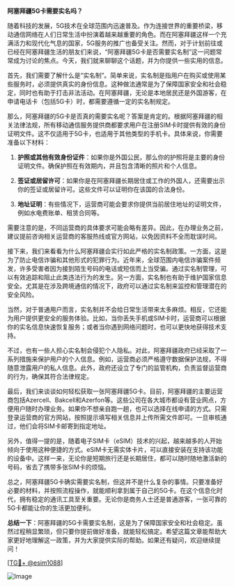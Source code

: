 **阿塞拜疆5G卡需要实名吗？**

随着科技的发展，5G技术在全球范围内迅速普及。作为连接世界的重要桥梁，移动通信网络在人们日常生活中扮演着越来越重要的角色。而在阿塞拜疆这样一个充满活力和现代化气息的国家，5G服务的推广也备受关注。然而，对于计划前往或已经在阿塞拜疆生活的朋友们来说，“阿塞拜疆5G卡是否需要实名制”这一问题常常成为讨论的焦点。今天，我们就来聊聊这个话题，并为你提供一些实用的信息。

首先，我们需要了解什么是“实名制”。简单来说，实名制是指用户在购买或使用某些服务时，必须提供真实的身份信息。这种做法通常是为了保障国家安全和社会稳定，同时也有助于打击非法活动。在阿塞拜疆，无论是本地居民还是外国游客，在申请电话卡（包括5G卡）时，都需要遵循一定的实名制规定。

那么，阿塞拜疆的5G卡是否真的需要实名呢？答案是肯定的。根据阿塞拜疆的相关法律法规，所有移动通信服务提供商都要求用户在注册SIM卡时提供有效的身份证明文件。这不仅适用于5G卡，也适用于其他类型的手机卡。具体来说，你需要准备以下材料：

1. **护照或其他有效身份证件**：如果你是外国公民，那么你的护照将是主要的身份证明文件。确保护照在有效期内，并且包含清晰的照片和个人信息。
   
2. **签证或居留许可**：如果你是在阿塞拜疆长期居住或工作的外国人，还需要出示你的签证或居留许可。这些文件可以证明你在该国的合法身份。

3. **地址证明**：有些情况下，运营商可能会要求你提供当前居住地址的证明文件，例如水电费账单、租赁合同等。

需要注意的是，不同运营商的具体要求可能会略有差异。因此，在办理业务之前，建议提前咨询相关运营商的客服热线或官方网站，以免因资料不全而耽误时间。

接下来，我们来看看为什么阿塞拜疆会实行如此严格的实名制政策。一方面，这是为了防止电信诈骗和其他形式的犯罪行为。近年来，全球范围内电信诈骗案件频发，许多受害者因为接到陌生号码的电话或短信而上当受骗。通过实名制管理，可以有效追踪和阻止此类违法行为的发生。另一方面，实名制也有助于维护国家信息安全。尤其是在涉及跨境通信的情况下，政府可以通过实名制来监控和管理潜在的安全风险。

当然，对于普通用户而言，实名制并不会给日常生活带来太多麻烦。相反，它还能为用户提供更安全的服务体验。比如，当你丢失手机或SIM卡时，运营商可以根据你的实名信息快速恢复服务；或者当你遇到网络问题时，也可以更快地获得技术支持。

不过，也有一些人担心实名制会侵犯个人隐私。对此，阿塞拜疆政府已经采取了一系列措施来保护用户的个人信息。例如，运营商必须严格遵守数据保护法规，不得随意泄露用户的私人信息。此外，政府还设立了专门的监管机构，负责监督运营商的行为，确保其符合法律规定。

最后，我们来谈谈如何轻松获取一张阿塞拜疆5G卡。目前，阿塞拜疆的主要运营商包括Azercell、Bakcell和Azerfon等。这些公司在各大城市都设有营业网点，方便用户随时办理业务。如果你不想亲自跑一趟，也可以选择在线申请的方式。只需登录运营商的官方网站，按照提示填写相关信息并上传所需文件即可。一旦审核通过，他们会将SIM卡邮寄到指定地址。

另外，值得一提的是，随着电子SIM卡（eSIM）技术的兴起，越来越多的人开始倾向于使用这种便捷的方式。eSIM卡无需实体卡片，可以直接安装在支持该功能的设备中。这样一来，无论你是短期旅行还是长期居住，都可以随时随地激活新的号码，省去了携带多张SIM卡的烦恼。

总之，阿塞拜疆5G卡确实需要实名制，但这并不是什么复杂的事情。只要准备好必要的材料，并按照流程操作，就能顺利拿到属于自己的5G卡。在这个信息化时代，拥有稳定的通讯工具至关重要。无论你是商务人士还是普通游客，一张可靠的5G卡都能让你的生活更加便利。

**总结一下**：阿塞拜疆的5G卡需要实名制，这是为了保障国家安全和社会稳定。虽然过程稍显繁琐，但只要你提前做好准备，就能轻松搞定。希望这篇文章能帮助大家更好地理解这一政策，并为大家提供实际的帮助。如果还有疑问，欢迎继续提问！

[[TG💪+ @esim1088](https://t.me/s/esim1088)]

![Image](https://i.postimg.cc/4NQfJmqS/Snipaste-2025-05-13-00-14-12.png)